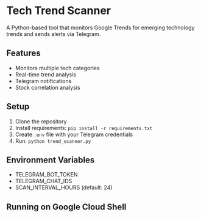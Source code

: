 # Tech Trend Scanner

A Python-based tool that monitors Google Trends for emerging technology trends and sends alerts via Telegram.

## Features
- Monitors multiple tech categories
- Real-time trend analysis
- Telegram notifications
- Stock correlation analysis

## Setup
1. Clone the repository
2. Install requirements: `pip install -r requirements.txt`
3. Create `.env` file with your Telegram credentials
4. Run: `python trend_scanner.py`

## Environment Variables
- TELEGRAM_BOT_TOKEN
- TELEGRAM_CHAT_IDS
- SCAN_INTERVAL_HOURS (default: 24)

## Running on Google Cloud Shell
